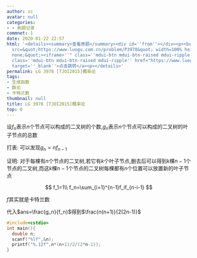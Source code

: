 ```yaml
---
author: zc
avatar: null
categories:
- - 刷题记录
commnet: 1
date: 2020-01-22 22:57
html: '<details><summary>查看原题</summary><div id=''from''></div><p><button onclick="document.getElementById(''from'').innerHTML=''<iframe
  src=&quot;https://www.luogu.com.cn/problem/P3978&quot; width=100% height=800px style=&quot;border:
  none;&quot;><iframe>''" class=''mdui-btn mdui-btn-raised mdui-ripple''>点击加载</button><a
  class=''mdui-btn mdui-btn-raised mdui-ripple'' href="https://www.luogu.com.cn/problem/P3978"
  target=''_blank''>点击跳转</a><p></details>'
permalink: LG 3978 [TJOI2015]概率论
tags:
- 生成函数
- 数论
- 卡特兰数
thumbnail: null
title: LG 3978 [TJOI2015]概率论
top: 0
---
```

设$f_n$表示$n$个节点可以构成的二叉树的个数,$g_n$表示$n$个节点可以构成的二叉树的叶子节点的总数

打表: 可以发现$g_n=nf_{n-1}$

证明: 对于每棵有$n$个节点的二叉树,若它有$k$个叶子节点,删去后可以得到$k$棵$n-1$个节点的二叉树,而这$k$棵$n-1$个节点的二叉树每棵都有$n$个位置可以放置新的叶子节点

$$
f_1=1\\
f_n=\sum_{i=1}^{n-1}f_if_{n-i-1}
$$

$f$其实就是卡特兰数

代入$ans=\frac{g_n}{f_n}$得到$\frac{n(n+1)}{2(2n-1)}$
```cpp
#include<cstdio>
int main(){
  double n;
  scanf("%lf",&n);
  printf("%.12f",n*(n+1)/2/(2*n-1));
}
```
